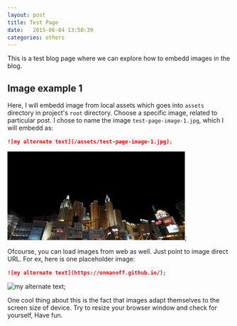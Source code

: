 ```yaml
---
layout: post
title: Test Page
date:   2015-06-04 13:50:39
categories: others
---
```


This is a test blog page where we can explore how to embedd images in the blog. 

## Image example 1

Here, I will embedd image from local assets which goes into `assets` directory in project's `root` directory. Choose a specific image, related to particular post. I chose to name the image `test-page-image-1.jpg`, which I will embedd as:

```markdown
![my alternate text](/assets/test-page-image-1.jpg);
``` 

![my alternate text](/assets/test-page-image-1.jpg);

Ofcourse, you can load images from web as well. Just point to image direct URL. For ex, here is one placeholder image:

```markdown
![my alternate text](https://onmanoff.github.io/);
``` 

![my alternate text](https://onmanoff.github.io/);

One cool thing about this is the fact that images adapt themselves to the screen size of device. Try to resize your browser window and check for yourself, Have fun.